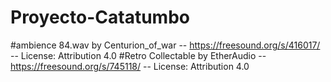 # Proyecto-Catatumbo
#ambience 84.wav by Centurion_of_war -- https://freesound.org/s/416017/ -- License: Attribution 4.0
#Retro Collectable by EtherAudio -- https://freesound.org/s/745118/ -- License: Attribution 4.0
